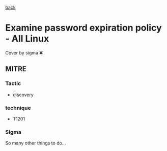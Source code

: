 [back](../index.md)
# Examine password expiration policy - All Linux
Cover by sigma :x: 

## MITRE
### Tactic
  - discovery

### technique
  - T1201

### Sigma

 So many other things to do...